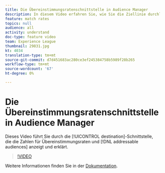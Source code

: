 ```yaml
---
title: Die Übereinstimmungsratenschnittstelle in Audience Manager
description: In diesem Video erfahren Sie, wie Sie die Ziellinie durchlaufen und die mit Übereinstimmungsraten und adressierbaren Audiencen verbundenen Zahlen anzeigen und erklären.
feature: match rates
topics: null
audience: all
activity: understand
doc-type: feature video
team: Experience League
thumbnail: 29831.jpg
kt: 4034
translation-type: tm+mt
source-git-commit: d7d451683ac280ce3ef245384758b5989f28b265
workflow-type: tm+mt
source-wordcount: '67'
ht-degree: 0%

---
```



# Die Übereinstimmungsratenschnittstelle in Audience Manager

Dieses Video führt Sie durch die [!UICONTROL destination]-Schnittstelle, die die Zahlen für Übereinstimmungsraten und [!DNL addressable audiences] anzeigt und erklärt.

>[!VIDEO](https://video.tv.adobe.com/v/29831/?quality=12)

Weitere Informationen finden Sie in der [Dokumentation](https://docs.adobe.com/help/en/audience-manager/user-guide/features/addressable-audiences.html).
